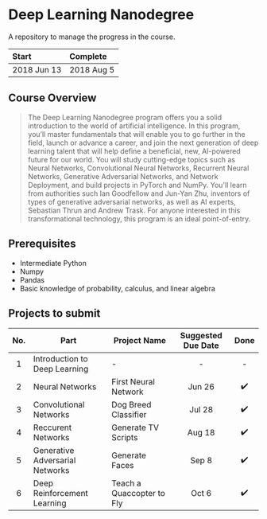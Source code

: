 # Deep Learning Nanodegree
A repository to manage the progress in the course.

|Start|Complete|
|:-|:-|
|2018 Jun 13|2018 Aug 5|

## Course Overview
> The Deep Learning Nanodegree program offers you a solid introduction to the world of artificial intelligence. In this program, you’ll master fundamentals that will enable you to go further in the field, launch or advance a career, and join the next generation of deep learning talent that will help define a beneficial, new, AI-powered future for our world. You will study cutting-edge topics such as Neural Networks, Convolutional Neural Networks, Recurrent Neural Networks, Generative Adversarial Networks, and Network Deployment,
and build projects in PyTorch and NumPy. You'll learn from authorities such Ian Goodfellow and Jun-Yan Zhu, inventors of types of generative adversarial networks, as well as AI experts, Sebastian Thrun and Andrew Trask. For anyone interested in this transformational technology, this program is an ideal point-of-entry.

## Prerequisites
- Intermediate Python
- Numpy
- Pandas
- Basic knowledge of probability, calculus, and linear algebra

## Projects to submit
| No.   | Part                            |Project Name               | Suggested Due Date | Done              |
| :---: | ------------------------------- | ------------------------- |:------------------:|:-----------------:|
| 1     | Introduction to Deep Learning   | -                         | -                  | -                 |
| 2     | Neural Networks                 | First Neural Network      | Jun 26             |:heavy_check_mark: |
| 3     | Convolutional Networks          | Dog Breed Classifier      | Jul 28             |:heavy_check_mark: |
| 4     | Reccurent Networks              | Generate TV Scripts       | Aug 18             |:heavy_check_mark: |
| 5     | Generative Adversarial Networks | Generate Faces            | Sep 8              |:heavy_check_mark: |
| 6     | Deep Reinforcement Learning     | Teach a Quaccopter to Fly | Oct 6              |:heavy_check_mark: |
